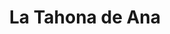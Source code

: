 ---
title: "La Tahona de Ana"
url: /valladolid/la-tahona-de-ana-calle-de-gamazo/
shop: panadería
---